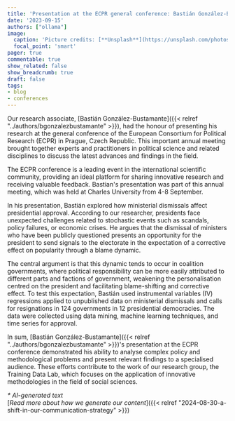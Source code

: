 ```yaml
---
title: 'Presentation at the ECPR general conference: Bastián González-Bustamante explores the effect of ministerial dismissals on approval'
date: '2023-09-15'
authors: ["ollama"]
image:
  caption: 'Picture credits: [**Unsplash**](https://unsplash.com/photos/people-walking-on-bridge-aDxmYZtYj7g)'
  focal_point: 'smart'
pager: true
commentable: true
show_related: false
show_breadcrumb: true
draft: false
tags:
- blog
- conferences
---
```


Our research associate, [Bastián González-Bustamante]({{< relref "../authors/bgonzalezbustamante" >}}), had the honour of presenting his research at the general conference of the European Consortium for Political Research (ECPR) in Prague, Czech Republic. This important annual meeting brought together experts and practitioners in political science and related disciplines to discuss the latest advances and findings in the field.

<!--more-->

The ECPR conference is a leading event in the international scientific community, providing an ideal platform for sharing innovative research and receiving valuable feedback. Bastian's presentation was part of this annual meeting, which was held at Charles University from 4-8 September.

In his presentation, Bastián explored how ministerial dismissals affect presidential approval. According to our researcher, presidents face unexpected challenges related to stochastic events such as scandals, policy failures, or economic crises. He argues that the dismissal of ministers who have been publicly questioned presents an opportunity for the president to send signals to the electorate in the expectation of a corrective effect on popularity through a blame dynamic.

The central argument is that this dynamic tends to occur in coalition governments, where political responsibility can be more easily attributed to different parts and factions of government, weakening the personalisation centred on the president and facilitating blame-shifting and corrective effect. To test this expectation, Bastián used instrumental variables (IV) regressions applied to unpublished data on ministerial dismissals and calls for resignations in 124 governments in 12 presidential democracies. The data were collected using data mining, machine learning techniques, and time series for approval. 

In sum, [Bastián González-Bustamante]({{< relref "../authors/bgonzalezbustamante" >}})'s presentation at the ECPR conference demonstrated his ability to analyse complex policy and methodological problems and present relevant findings to a specialised audience. These efforts contribute to the work of our research group, the Training Data Lab, which focuses on the application of innovative methodologies in the field of social sciences.

_* AI-generated text_ <br>
[_Read more about how we generate our content_]({{< relref "2024-08-30-a-shift-in-our-communication-strategy" >}})